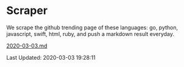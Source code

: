 # Scraper

We scrape the github trending page of these languages: go, python, javascript, swift, html, ruby, and push a markdown result everyday.

[2020-03-03.md](https://github.com/henson/Scraper/blob/master/2020-03-03.md)

Last Updated: 2020-03-03 19:28:11